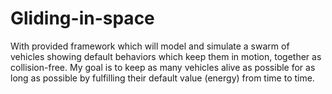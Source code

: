 # Gliding-in-space
With provided framework which will model and simulate a swarm of vehicles showing default behaviors which keep them in motion, together as collision-free. My goal is to keep as many vehicles alive as possible for as long as possible by fulfilling their default value (energy) from time to time.
